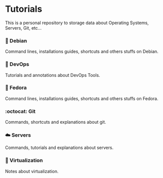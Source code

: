 # Tutorials
This is a personal repository to storage data about Operating Systems, Servers, Git, etc...

### :penguin: Debian
Command lines, installations guides, shortcuts and others stuffs on Debian.

### :hammer: DevOps
Tutorials and annotations about DevOps Tools.

### :penguin: Fedora 
Command lines, installations guides, shortcuts and others stuffs on Fedora.

### :octocat: Git
Commands, shortcuts and explanations about git.

### :cloud: Servers
Commands, tutorials and explanations about servers.

### :minidisc: Virtualization
Notes about virtualization.
